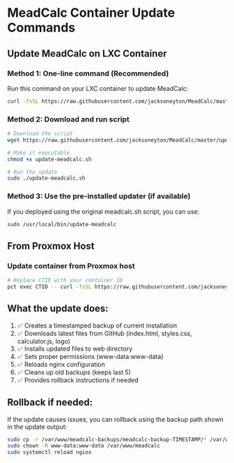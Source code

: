 # MeadCalc Container Update Commands

## Update MeadCalc on LXC Container

### Method 1: One-line command (Recommended)
Run this command on your LXC container to update MeadCalc:

```bash
curl -fsSL https://raw.githubusercontent.com/jacksoneyton/MeadCalc/master/update-meadcalc.sh | sudo bash
```

### Method 2: Download and run script
```bash
# Download the script
wget https://raw.githubusercontent.com/jacksoneyton/MeadCalc/master/update-meadcalc.sh

# Make it executable
chmod +x update-meadcalc.sh

# Run the update
sudo ./update-meadcalc.sh
```

### Method 3: Use the pre-installed updater (if available)
If you deployed using the original meadcalc.sh script, you can use:
```bash
sudo /usr/local/bin/update-meadcalc
```

## From Proxmox Host

### Update container from Proxmox host
```bash
# Replace CTID with your container ID
pct exec CTID -- curl -fsSL https://raw.githubusercontent.com/jacksoneyton/MeadCalc/master/update-meadcalc.sh | bash
```

## What the update does:

1. ✅ Creates a timestamped backup of current installation
2. ✅ Downloads latest files from GitHub (index.html, styles.css, calculator.js, logo)
3. ✅ Installs updated files to web directory
4. ✅ Sets proper permissions (www-data:www-data)
5. ✅ Reloads nginx configuration
6. ✅ Cleans up old backups (keeps last 5)
7. ✅ Provides rollback instructions if needed

## Rollback if needed:
If the update causes issues, you can rollback using the backup path shown in the update output:
```bash
sudo cp -r /var/www/meadcalc-backups/meadcalc-backup-TIMESTAMP/* /var/www/meadcalc/
sudo chown -R www-data:www-data /var/www/meadcalc
sudo systemctl reload nginx
```